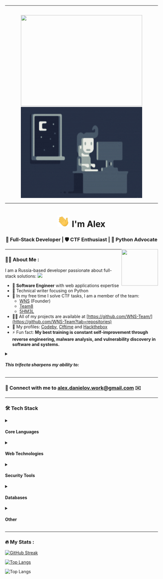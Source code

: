 <!-- center code math uml theme:white -->

---

<div align="center">
  <img src="https://komarev.com/ghpvc/?username=WNS-Team&style=flat-square&color=blue" alt=""/> 
  <div align="center"> 
    <img src="https://media.giphy.com/media/vzO0Vc8b2VBLi/giphy.gif" width="400" height="300"/>
    <img src="https://raw.githubusercontent.com/AVS1508/AVS1508/master/assets/Night-Coding.gif" width="400" height="300"/> 
  </div>  
</div>

---

<h1 align="center">
  <img src="https://raw.githubusercontent.com/ABSphreak/ABSphreak/master/gifs/Hi.gif" width="40"> 
  I'm Alex
</h1>

<h3 align="center">🔧 Full-Stack Developer | 🛡️ CTF Enthusiast | 🐍 Python Advocate</h3>

<img align="right" src="https://media.giphy.com/media/ukMiDlCmdv2og/giphy.gif" width="120" height="120">

---

### :man_technologist: About Me :
I am a Russia-based developer passionate about full-stack solutions: <img src="https://media.giphy.com/media/WUlplcMpOCEmTGBtBW/giphy.gif" width="30"> 

* 💼 **Software Engineer** with web applications expertise  
* 📝 Technical writer focusing on Python 
* 🎯 In my free time I solve CTF tasks, I am a member of the team:  
  + [WNS](https://ctftime.org/team/165585/) (Founder)
  + [Team8](https://ctftime.org/team/11807/)
  + [5HM3L](https://ctftime.org/team/151934/)
* 👨‍💻 All of my projects are available at [https://github.com/WNS-Team/](https://github.com/WNS-Team?tab=repositories)
* 📝 My profiles: [Codeby](https://codeby.games/users/WNS), [Ctftime](https://ctftime.org/team/165585/) and [Hackthebox](https://app.hackthebox.com/profile/813050)
* ⚡ Fun fact: 
**My best training is constant self-improvement through reverse engineering, malware analysis, and vulnerability discovery in software and systems.**
<details>
  <summary>   
  
  #### *This trifecta sharpens my ability to:*
    
  </summary>

        🔍 Deconstruct malicious code (understanding attack vectors and payload behavior),
        🛠️ Identify security flaws (exploring memory corruption, logic errors, and misconfigurations),
        💡 Develop mitigations (bridging offensive insights with defensive strategies).

        By dissecting threats and probing for weaknesses, 
        I refine my skills in both exploiting and hardening systems — 
        a cycle that fuels growth in cybersecurity.

</details>

---

### 🧾 Connect with me to [alex.danielov.work@gmail.com](mailto:alex.danielov.work@gmail.com) ✉️

---

### 🛠️ Tech Stack

<details>
  <summary> 

  #### Core Languages
  
  </summary>
    <img src="https://github.com/devicons/devicon/blob/master/icons/python/python-original-wordmark.svg" title="Python" **alt="python" width="40" height="40"/>
    <img src="https://github.com/devicons/devicon/blob/master/icons/javascript/javascript-original.svg" title="JavaScript" alt="javascript" width="40" height="40"/>&nbsp;
    <img src="https://github.com/devicons/devicon/blob/master/icons/java/java-original-wordmark.svg" title="Java" alt="java" width="40" height="40"/>&nbsp;
    <img src="https://raw.githubusercontent.com/devicons/devicon/master/icons/cplusplus/cplusplus-original.svg" title="C++" alt="cplusplus" width="40" height="40"/>
    <img src="https://raw.githubusercontent.com/devicons/devicon/master/icons/csharp/csharp-original.svg" title="C#" alt="csharp" width="40" height="40"/>
</details>

<details>
  <summary> 

  #### Web Technologies 

  </summary>
    <img src="https://github.com/devicons/devicon/blob/master/icons/react/react-original.svg" title="React" **alt="react" width="40" height="40"/>
    <img src="https://github.com/devicons/devicon/blob/master/icons/flask/flask-original.svg" title="Flask" alt="flask" width="40" height="40"/>
    <img src="https://github.com/devicons/devicon/blob/master/icons/nodejs/nodejs-original-wordmark.svg" title="NodeJS" alt="nodejs" width="40" height="40"/>&nbsp;
    <img src="https://cdn.worldvectorlogo.com/logos/django.svg" title="Django" alt="django" width="40" height="40"/>
    <img src="https://github.com/devicons/devicon/blob/master/icons/html5/html5-plain-wordmark.svg" title="HTML" **alt="html" width="40" height="40"/>
    <img src="https://github.com/devicons/devicon/blob/master/icons/css3/css3-plain-wordmark.svg" title="CSS" **alt="css" width="40" height="40"/>
    <img src="https://raw.githubusercontent.com/devicons/devicon/master/icons/php/php-original.svg" title="PHP" alt="php" width="40" height="40"/>

</details>

<details>
  <summary> 

  #### Security Tools
    
  </summary>
    <img src="https://img.icons8.com/?size=100&id=101665&format=png&color=000000" title="Kali Linux" **alt="kali linux" width="40" height="40"/>
    <img src="https://img.icons8.com/?size=100&id=41078&format=png&color=000000" title="Burp Suite" **alt="burp suite" width="40" height="40"/>
    <img src="https://img.icons8.com/?size=100&id=PW0ChfedZvTh&format=png&color=000000" title="Metasploit" **alt="metasploit" width="40" height="40"/>
    <img src="https://img.icons8.com/?size=100&id=v5aFhu6h1M57&format=png&color=000000" title="Wireshark" **alt="wireshark" width="40" height="40"/>
</details>

<details>
  <summary> 

  #### Databases

  </summary>
    <img src="https://raw.githubusercontent.com/devicons/devicon/master/icons/postgresql/postgresql-original-wordmark.svg" title="Postgresql" alt="postgresql" width="40" height="40"/>
    <img src="https://www.vectorlogo.zone/logos/mariadb/mariadb-icon.svg" title="Mariadb" alt="mariadb" width="40" height="40"/>
    <img src="https://github.com/devicons/devicon/blob/master/icons/mysql/mysql-original-wordmark.svg" title="MySQL"  alt="mysql" width="40" height="40"/>&nbsp;
</details>

<details>
  <summary> 

  #### Other

  </summary>
    <img src="https://icongr.am/devicon/windows8-original.svg?size=40&color=currentColor" title="Windows" alt="windows" width="40" height="40"/>
    <img src="https://raw.githubusercontent.com/devicons/devicon/master/icons/linux/linux-original.svg" title="Linux" alt="linux" width="40" height="40"/>
    <img src="https://raw.githubusercontent.com/devicons/devicon/master/icons/docker/docker-original-wordmark.svg" title="Docker" alt="docker" width="40" height="40"/>
    <img src="https://github.com/devicons/devicon/blob/master/icons/visualstudio/visualstudio-plain.svg" title="Visual Studio" **alt="visual studio" width="40" height="40"/>
    <img src="https://raw.githubusercontent.com/devicons/devicon/master/icons/photoshop/photoshop-line.svg" title="Photoshop" alt="photoshop" width="40" height="40"/>
    <img src="https://github.com/devicons/devicon/blob/master/icons/unity/unity-original.svg" title="Unity" alt="unity" width="40" height="40"/> 
    <img src="https://github.com/devicons/devicon/blob/master/icons/bash/bash-original.svg"  title="Bash" alt="bash" width="40" height="40"/>
    <img src="https://www.vectorlogo.zone/logos/heroku/heroku-icon.svg" title="Heroku" alt="heroku" width="40" height="40"/>
    <img src="https://raw.githubusercontent.com/devicons/devicon/master/icons/android/android-original-wordmark.svg"  title="Android" alt="android" width="40" height="40"/>
    <img src="https://github.com/devicons/devicon/blob/master/icons/git/git-original-wordmark.svg" title="Git" **alt="git" width="40" height="40"/>
</details>

---
 
### :fire: My Stats :
[![GitHub Streak](http://github-readme-streak-stats.herokuapp.com?user=WNS-Team&theme=dark&hide_border=true)](https://git.io/streak-stats)

[![Top Langs](https://github-readme-stats.vercel.app/api/top-langs/?username=WNS-Team&layout=compact&theme=vision-friendly-dark)](https://github.com/anuraghazra/github-readme-stats)

![Top Langs](https://github-readme-stats.vercel.app/api?username=wns-team&show_icons=true&locale=en)




